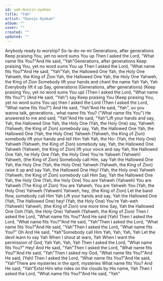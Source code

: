 ```yaml
---
id: yah-dunsin-oyekan
title: "Yah"
artist: "Dunsin Oyekan"
album: ""
cover: ""
created: ""
updated: ""
---
```


Anybody ready to worship?
So-la-do-re-mi
Generations, after generations
Keep praising You, yet no word sums You up
Then I asked the Lord, "What name fits You?"And He said, "Yah"Generations, after generations
Keep praising You, yet no word sums You up
Then I asked the Lord, "What name fits You?"And He said, "Yah"Yah, the Hallowed One
Yah, the Holy One
Yahweh, the King of Zion
Yah, the Hallowed One
Yah, the Holy One
Yahweh, the King of Zion
Somebody lift your hands and chant the name Yah
Yah, Yah
Everybody lift it up
Say, generations
(Generations, after generations)
(Keep praising You, yet no word sums You up)
(Then I asked the Lord, "What name fits You?")
(And He said, "Yah") say
Keep praising You
(Keep praising You, yet no word sums You up) then I asked the Lord
(Then I asked the Lord, "What name fits You?") And He said, "Yah"And He said, "Yah", so you wanna talk, generations
, what name fits You?
("What name fits You") He answered to me and said, "Yah"And He said, "Yah"Lift your hands and say, Yah, the Hallowed One
Yah, the Holy One
(Yah, the Holy One) say, Yahweh
(Yahweh, the King of Zion) somebody say, Yah, the Hallowed One
Yah, the Hallowed One
(Yah, the Holy One) Yahweh
(Yahweh, the King of Zion) somebody lift your hands and tell Him Yah
Yah, the Ho-
(Yah, the Holy One) Yahweh
(Yahweh, the King of Zion) somebody say, Yah, the Hallowed One
Yahweh
(Yahweh, the King of Zion) lift your voice and say Yah, the Hallowed One
Yah, he Holy One
(Yah, the Holy One) You're Yahweh
(Yahweh) Yahweh, (the King of Zion)
Somebody call Him, say Yah the Hallowed One
Yah, the Holy One
(Yah, the Holy One) Yahweh
(Yahweh, the King of Zion) raise it up and say
Yah, the Hallowed One
Hey!
(Yah, the Holy one) Yahweh
(Yahweh, the King of Zion) somebody call Him
Say, Yah the Hallowed One
Yah, the Holy One
(Yah, the Holy One) You are Yahweh
(Yahweh) You are Yahweh
(The King of Zion) You are Yahweh, You are Yahweh
You
(Yah, the Holy One) Yahweh
(Yahweh) Yahweh, hey, (the King of Zion)
Let the band flow, somebody call Him Yah
Lift your hands and say, Yah the Hallowed One
(Yah, The Hallowed One) hey!
(Yah, the Holy One) You're Yah-weh
(Yahweh) Yahweh, (the King of Zion) one more time
Say, Yah the Hallowed One
Ooh
(Yah, the Holy One) Yahweh
(Yahweh, the King of Zion)
Then I asked the Lord, "What name fits You?"And He said (Yah)
Then I asked the Lord, "What name fits You?"And He said, "Yah"Then I asked the Lord, "What name fits You?"And He said, "Yah"Then I asked the Lord, "What name fits You?" Oh
And He said, "Yah"Somebody call Him Yah, Yah, Yah, Yah
Let the devil learn to say Yah
When I shout at wars, Yah
When I want the permission of God, Yah
Yah, Yah, Yah
Then I asked the Lord, "What name fits You?" Hey!
And He said, "Yah"Then I asked the Lord, "What name fits You?"And He said, "Yah"Then I asked my God, "What name fits You?"And He said, (Yah)
Then I asked the Lord, "What name fits You?"And He said, "Yah"There are mysteries in the sprit, mysteries
What name fits You?
And He said, "Yah"Extol Him who rides on the clouds by His name, Yah
Then I asked the Lord, "What name fits You?"And He said, "Yah"